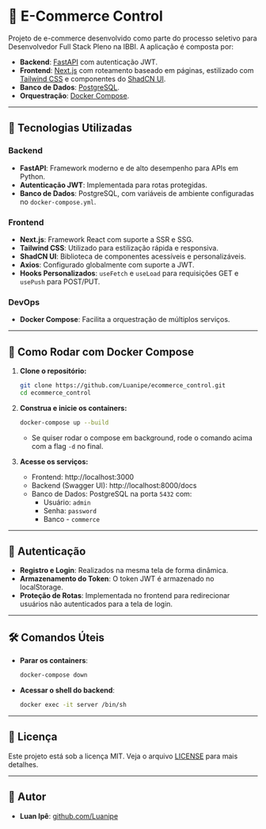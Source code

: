 # 🛒 E-Commerce Control

Projeto de e-commerce desenvolvido como parte do processo seletivo para Desenvolvedor Full Stack Pleno na IBBI. A aplicação é composta por:

- **Backend**: [FastAPI](https://fastapi.tiangolo.com/) com autenticação JWT.
- **Frontend**: [Next.js](https://nextjs.org/) com roteamento baseado em páginas, estilizado com [Tailwind CSS](https://tailwindcss.com/) e componentes do [ShadCN UI](https://ui.shadcn.com/).
- **Banco de Dados**: [PostgreSQL](https://www.postgresql.org/).
- **Orquestração**: [Docker Compose](https://docs.docker.com/compose/).

---

## 🚀 Tecnologias Utilizadas

### Backend

- **FastAPI**: Framework moderno e de alto desempenho para APIs em Python.
- **Autenticação JWT**: Implementada para rotas protegidas.
- **Banco de Dados**: PostgreSQL, com variáveis de ambiente configuradas no `docker-compose.yml`.

### Frontend

- **Next.js**: Framework React com suporte a SSR e SSG.
- **Tailwind CSS**: Utilizado para estilização rápida e responsiva.
- **ShadCN UI**: Biblioteca de componentes acessíveis e personalizáveis.
- **Axios**: Configurado globalmente com suporte a JWT.
- **Hooks Personalizados**: `useFetch` e `useLoad` para requisições GET e `usePush` para POST/PUT.

### DevOps

- **Docker Compose**: Facilita a orquestração de múltiplos serviços.

---

## 🐳 Como Rodar com Docker Compose

1. **Clone o repositório:**

   ```bash
   git clone https://github.com/Luanipe/ecommerce_control.git
   cd ecommerce_control
   ```
2. **Construa e inicie os containers:**
   ```bash
   docker-compose up --build
   ```
   - Se quiser rodar o compose em background, rode o comando acima com a flag `-d` no final.

3. **Acesse os serviços:**
   - Frontend: http://localhost:3000
   - Backend (Swagger UI): http://localhost:8000/docs
   - Banco de Dados: PostgreSQL na porta `5432` com:
     - Usuário: `admin`
     - Senha: `password`
     - Banco - `commerce`

---

## 🔐 Autenticação

- **Registro e Login**: Realizados na mesma tela de forma dinâmica.
- **Armazenamento do Token**: O token JWT é armazenado no localStorage.
- **Proteção de Rotas**: Implementada no frontend para redirecionar usuários não autenticados para a tela de login.

---

## 🛠️ Comandos Úteis
- **Parar os containers**:

    ```bash
    docker-compose down
    ```
- **Acessar o shell do backend**:
    ```bash
    docker exec -it server /bin/sh
    ```

---

## 📄 Licença
Este projeto está sob a licença MIT. Veja o arquivo [LICENSE](https://github.com/Luanipe/ecommerce_control/blob/master/LICENSE) para mais detalhes.

--- 

## 👤 Autor
- **Luan Ipê**: [github.com/Luanipe](https://github.com/Luanipe)